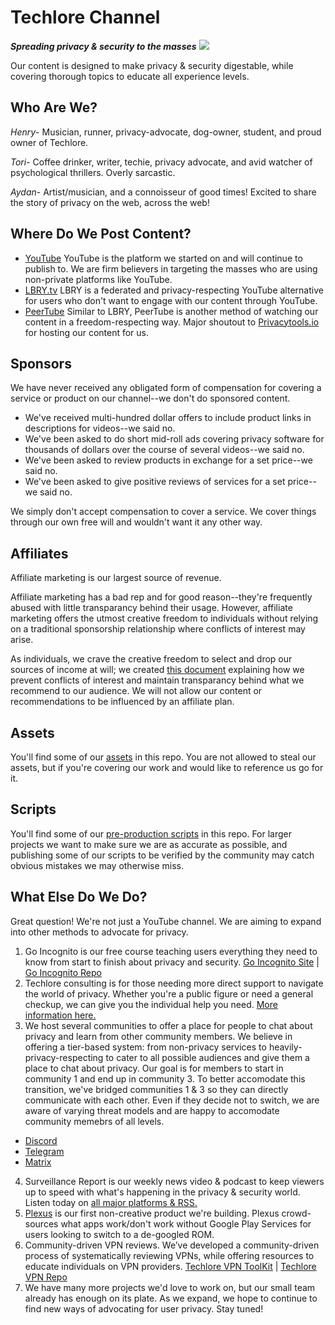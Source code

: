 # Techlore Channel
***Spreading privacy & security to the masses***
<img src="https://github.com/techlore-official/YT-channel/blob/master/Assets/Cover%20art.JPG">

Our content is designed to make privacy & security digestable, while covering thorough topics to educate all experience levels.

## Who Are We?
*Henry*- Musician, runner, privacy-advocate, dog-owner, student, and proud owner of Techlore.

*Tori*- Coffee drinker, writer, techie, privacy advocate, and avid watcher of psychological thrillers. Overly sarcastic.

*Aydan*- Artist/musician, and a connoisseur of good times! Excited to share the story of privacy on the web, across the web!

## Where Do We Post Content?

- [YouTube](https://youtube.com/techlore) YouTube is the platform we started on and will continue to publish to. We are firm believers in targeting the masses who are using non-private platforms like YouTube. 
- [LBRY.tv](https://lbry.tv/@techlore:3) LBRY is a federated and privacy-respecting YouTube alternative for users who don't want to engage with our content through YouTube.
- [PeerTube](https://tube.privacytools.io/accounts/techlore/video-channels) Similar to LBRY, PeerTube is another method of watching our content in a freedom-respecting way. Major shoutout to [Privacytools.io](https://blog.privacytools.io/introducing-our-peertube-instance/) for hosting our content for us. 

## Sponsors
We have never received any obligated form of compensation for covering a service or product on our channel--we don't do sponsored content. 
- We've received multi-hundred dollar offers to include product links in descriptions for videos--we said no.
- We've been asked to do short mid-roll ads covering privacy software for thousands of dollars over the course of several videos--we said no.
- We've been asked to review products in exchange for a set price--we said no.
- We've been asked to give positive reviews of services for a set price--we said no.

We simply don't accept compensation to cover a service. We cover things through our own free will and wouldn't want it any other way. 

## Affiliates
Affiliate marketing is our largest source of revenue. 

Affiliate marketing has a bad rep and for good reason--they're frequently abused with little transparancy behind their usage. However, affiliate marketing offers the utmost creative freedom to individuals without relying on a traditional sponsorship relationship where conflicts of interest may arise.

As individuals, we crave the creative freedom to select and drop our sources of income at will; we created [this document](https://github.com/techlore-official/YT-channel/blob/master/affiliates.md) explaining how we prevent conflicts of interest and maintain transparancy behind what we recommend to our audience. We will not allow our content or recommendations to be influenced by an affiliate plan.

## Assets
You'll find some of our [assets](https://github.com/techlore-official/channel-content/tree/master/Assets) in this repo. You are not allowed to steal our assets, but if you're covering our work and would like to reference us go for it. 

## Scripts
You'll find some of our [pre-production scripts](https://github.com/techlore-official/channel-content/tree/master/Scripts) in this repo. For larger projects we want to make sure we are as accurate as possible, and publishing some of our scripts to be verified by the community may catch obvious mistakes we may otherwise miss.

## What Else Do We Do?
Great question! We're not just a YouTube channel. We are aiming to expand into other methods to advocate for privacy. 
1. Go Incognito is our free course teaching users everything they need to know from start to finish about privacy and security. [Go Incognito Site](https://techlore.tech/goincognito.html) | [Go Incognito Repo](https://github.com/techlore-official/go-incognito)
2. Techlore consulting is for those needing more direct support to navigate the world of privacy. Whether you're a public figure or need a general checkup, we can give you the individual help you need. [More information here.](https://techlore.tech/consulting.html)
3. We host several communities to offer a place for people to chat about privacy and learn from other community members. We believe in offering a tier-based system: from non-privacy services to heavily-privacy-respecting to cater to all possible audiences and give them a place to chat about privacy. Our goal is for members to start in community 1 and end up in community 3. To better accomodate this transition, we've bridged communities 1 & 3 so they can directly communicate with each other. Even if they decide not to switch, we are aware of varying threat models and are happy to accomodate community memebrs of all levels.
 * [Discord](https://discord.gg/74WhF9C)
 * [Telegram](https://t.me/techloregroup)
 * [Matrix](https://matrix.to/#/+techlore-official:matrix.org)

4. Surveillance Report is our weekly news video & podcast to keep viewers up to speed with what's happening in the privacy & security world. Listen today on [all major platforms & RSS.](https://techlore.tech/sr.html)
5. [Plexus](https://plexus.techlore.tech) is our first non-creative product we're building. Plexus crowd-sources what apps work/don't work without Google Play Services for users looking to switch to a de-googled ROM.
6. Community-driven VPN reviews. We’ve developed a community-driven process of systematically reviewing VPNs, while offering resources to educate individuals on VPN providers. [Techlore VPN ToolKit](https://techlore.tech/vpn.html) | [Techlore VPN Repo](https://github.com/techlore-official/VPN-reviews)
7. We have many more projects we'd love to work on, but our small team already has enough on its plate. As we expand, we hope to continue to find new ways of advocating for user privacy. Stay tuned!

